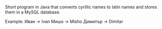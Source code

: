 Short program in Java that converts cyrillic names to latin names and stores them in a MySQL database.

Example:
Иван -> Ivan
Мишо -> Misho
Димитър -> Dimitar

